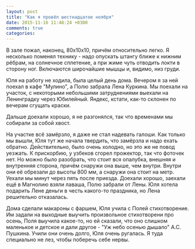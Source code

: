 ```yaml
---
layout: post
title: "Как я провёл шестнадцатое ноября"
date: 2015-11-16 11:48:24 +0300
comments: true
categories: 
---
```

В зале пожал, наконец, 80х10х10, причём относительно легко. Я несколько поменял технику - надо опускать штангу ближе к нижним рёбрам, на солнечное сплетение, а при жиме чуть отводить локти в сторону ног. Включаются широчайшие мышцы и, видимо, низ груди.

Юля на работу не ходила, была целый день дома. Вечером я за ней поехал в кафе "Мулино", а Полю забрала Лена Куркина. Мы поехали на участок, с некоторыми небольшими затруднениями выехали на Ленинградку через Юбилейный. Яндекс, кстати, как-то склонен по вечерам сгущать краски.

Дальше доехали хорошо, я не разгонялся, так что временами мы собирали за собой хвост. 

На участке всё замёрзло, я даже не стал надевать галоши. Как только мы вышли, Юля тут же начала твердить, что замёрзла и надо ехать обратно. Действительно, было очень холодно, но  это же не повод уезжать. К прискорбию, у узбеков сгорел прожектор, так что фоточек нет. Но можно было разобрать, что стоит вся опалубка, внешняя и внутренняя сторона, причём снаружи она выше, чем внутри. Внутри они её обрезали до высоты 800 мм, а снаружи она стоит на метр. Уехали мы минут через пять после приезда. Доехали хорошо, заехали ещё в Магнолию взяли лаваша, Полю забрали от Лены. Юля хотела подарить Лене деньги в честь какого-то праздника, но Лена решительно отказалась.

Дома сделали макароны с фаршем, Юля учила с Полей стихотворение. Им задали на выходные выучить произвольное стихотворени про осень, Поля выучила какое-то, но ей сказали, что оно слишком маленькое и детское и дали другое - "Уж небо осенью дышало" А.С. Пушкина. Учили они очень долго, Юля очень ругалась. Я туда специально не лез, чтобы поберечь себе нервы.